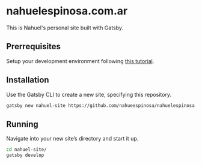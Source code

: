# nahuelespinosa.com.ar

This is Nahuel's personal site built with Gatsby.

## Prerrequisites

Setup your development environment following [this tutorial](https://www.gatsbyjs.com/docs/tutorial/part-zero/).

## Installation

Use the Gatsby CLI to create a new site, specifying this repository.

```bash
gatsby new nahuel-site https://github.com/nahueespinosa/nahuelespinosa.com.ar
```

## Running

Navigate into your new site’s directory and start it up.

```bash
cd nahuel-site/
gatsby develop
```
